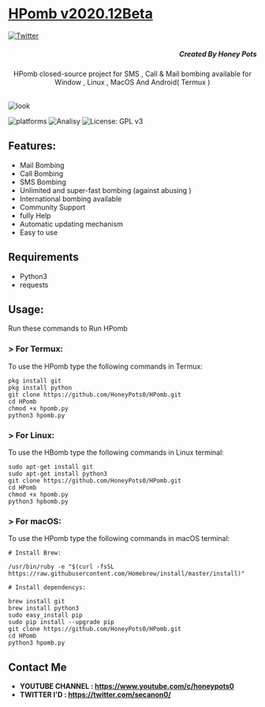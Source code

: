 # [HPomb v2020.12Beta](https://secanon.in)
[![Twitter](https://img.shields.io/twitter/url/http/shields.io.svg?style=social&logo=twitter)](https://twitter.in/secanonm)
<h5 align="right">Created By Honey Pots</h5>
<p align="center">HPomb closed-source project for SMS , Call &  Mail bombing available for   Window , Linux , MacOS And Android( Termux ) </p><br>
<img src="https://honeypots.tech/p/HPomb/v2020.10/v2020.10.png" alt="look">

![platforms](https://img.shields.io/badge/Platforms-Windows%20%7C%20Android%20%7C%20Linux%20%7C%20MacOS-orange)
![Analisy](https://img.shields.io/badge/Version-2020.12Beta-success)
![License: GPL v3](https://img.shields.io/badge/License%202.0-Apache-blue.svg)
<br>

## Features:

- Mail Bombing
- Call Bombing
- SMS Bombing
- Unlimited  and super-fast bombing (against abusing )
- International bombing available
- Community Support 
- fully Help 
- Automatic updating mechanism
- Easy to use 

## Requirements
* Python3
* requests 

## Usage:

Run these commands to Run HPomb

### > For Termux:

To use the HPomb type the following commands in Termux:
```
pkg install git
pkg install python
git clone https://github.com/HoneyPots0/HPomb.git
cd HPomb
chmod +x hpomb.py
python3 hpomb.py
```

### > For Linux:

To use the HBomb type the following commands in Linux terminal:
```
sudo apt-get install git
sudo apt-get install python3
git clone https://github.com/HoneyPots0/HPomb.git
cd HPomb
chmod +x hpomb.py
python3 hpbomb.py
```

### > For macOS:

To use the HPomb type the following commands in macOS terminal:
```
# Install Brew: 

/usr/bin/ruby -e "$(curl -fsSL https://raw.githubusercontent.com/Homebrew/install/master/install)"

# Install dependencys:

brew install git
brew install python3
sudo easy_install pip
sudo pip install --upgrade pip
git clone https://github.com/HoneyPots0/HPomb.git
cd HPomb
python3 hpomb.py
```
## Contact Me
* <b>YOUTUBE CHANNEL : https://www.youtube.com/c/honeypots0 </b>
* <b>TWITTER I'D : https://twitter.com/secanon0/ </b>
